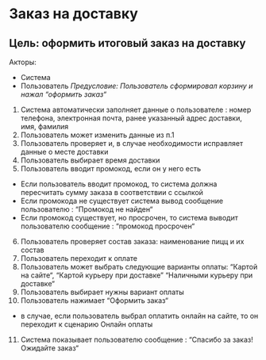 # Заказ на доставку
## Цель: оформить итоговый заказ на доставку
Акторы:
- Система
- Пользователь
*Предусловие: Пользователь сформировал корзину и нажал “оформить заказ“*
1. Система автоматически заполняет данные о пользователе : номер телефона, электронная почта, ранее указанный адрес доставки, имя, фамилия
2. Пользователь может изменить данные из п.1
3. Пользователь проверяет и, в случае необходимости исправляет данные о месте доставки
4. Пользователь выбирает время доставки
5. Пользователь вводит промокод, если он у него есть
- Если пользователь вводит промокод, то система должна пересчитать сумму заказа в соответствии с ссылкой
- Если промокода не существует система вывод сообщение пользователю : “Промокод не найден“
- Если промокод существует, но просрочен, то система выводит пользователю сообщение : “промокод просрочен“
6. Пользователь проверяет состав заказа: наименование пицц и их состав
7. Пользователь переходит к оплате
8. Пользователь может выбрать следующие варианты оплаты: “Картой на сайте“, “Картой курьеру при доставке”  “Наличными курьеру при доставке“
9. Пользователь выбирает нужны вариант оплаты
10. Пользователь нажимает “Оформить заказ“
- в случае, если пользователь выбрал оплатить онлайн на сайте, то он переходит к сценарию Онлайн оплаты
11. Система показывает пользователю сообщение : “Спасибо за заказ! Ожидайте заказ“
